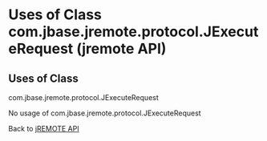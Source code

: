 # Uses of Class com.jbase.jremote.protocol.JExecuteRequest (jremote API)

<PageHeader />

## Uses of Class
com.jbase.jremote.protocol.JExecuteRequest

No usage of com.jbase.jremote.protocol.JExecuteRequest





Back to [jREMOTE API](com_jbase_jremote_package-summary)


